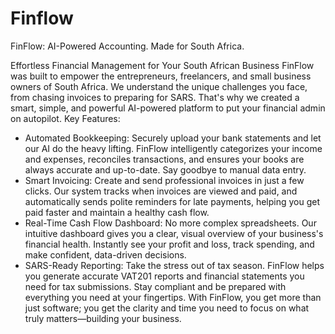 # Finflow
FinFlow: AI-Powered Accounting. Made for South Africa.

Effortless Financial Management for Your South African Business
FinFlow was built to empower the entrepreneurs, freelancers, and small business owners of South Africa. We understand the unique challenges you face, from chasing invoices to preparing for SARS. That's why we created a smart, simple, and powerful AI-powered platform to put your financial admin on autopilot.
Key Features:
 * Automated Bookkeeping: Securely upload your bank statements and let our AI do the heavy lifting. FinFlow intelligently categorizes your income and expenses, reconciles transactions, and ensures your books are always accurate and up-to-date. Say goodbye to manual data entry.
 * Smart Invoicing: Create and send professional invoices in just a few clicks. Our system tracks when invoices are viewed and paid, and automatically sends polite reminders for late payments, helping you get paid faster and maintain a healthy cash flow.
 * Real-Time Cash Flow Dashboard: No more complex spreadsheets. Our intuitive dashboard gives you a clear, visual overview of your business's financial health. Instantly see your profit and loss, track spending, and make confident, data-driven decisions.
 * SARS-Ready Reporting: Take the stress out of tax season. FinFlow helps you generate accurate VAT201 reports and financial statements you need for tax submissions. Stay compliant and be prepared with everything you need at your fingertips.
With FinFlow, you get more than just software; you get the clarity and time you need to focus on what truly matters—building your business.
